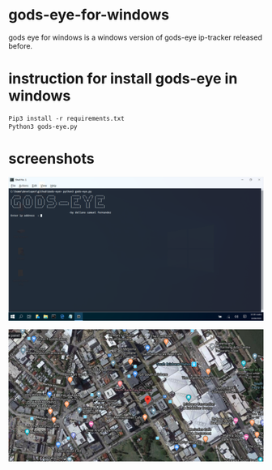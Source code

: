 # gods-eye-for-windows
gods eye for windows is a windows version of gods-eye ip-tracker released before.
# instruction for install gods-eye in windows
```
Pip3 install -r requirements.txt
Python3 gods-eye.py
```
# screenshots
![we are having an error in displaying image.we will fix it soon.](https://raw.githubusercontent.com/dellano54/gods-eye-for-windows/master/screenshot/Screenshot_2020-06-15_10-30-41.png)

![we are having an error in displaying image.we will fix it soon.](https://raw.githubusercontent.com/dellano54/Gods-eye/master/screenshot/Screenshot%202020-06-12%2005%3A54%3A53.png)
